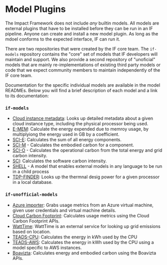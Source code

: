 # Model Plugins

The Impact Framework does not include *any* builtin models. All models are external plugins that have to be installed before they can be run in an IF pipeline. Anyone can create and install a new model plugin. As long as the mdoel conforms to the expected interface, IF can run it.

There are two repositories that were created by the IF core team. The `if-models` repository contains the "core" set of models that IF developers will maintain and support. We also provide a second repository of "unoficial" models that are mainly re-implementations of existing third party models or code that we expect community members to maintain independently of the IF core team.

Documentation for the specific individual models are available in the model READMEs. Below you will find a brief description of each model and a link to its documentation:


### `if-models`


* [Cloud instance metadata](https://github.com/Green-Software-Foundation/if-models/blob/main/src/lib/cloud-instance-metadata/README.md): Looks up detailed metadata about a given cloud instance type, including the physical processor being used.
* [E-MEM](https://github.com/Green-Software-Foundation/if-models/blob/main/src/lib/e-mem/README.md): Calculate the energy expended due to memroy usage, by multiplyiong the energy used in GB by a coefficient.
* [SCI-E](https://github.com/Green-Software-Foundation/if-models/blob/main/src/lib/sci-e/README.md): Calculates the sum of all energy components.
* [SCI-M](https://github.com/Green-Software-Foundation/if-models/blob/main/src/lib/sci-m/README.md) - Calculates the embodied carbon for a component.
* [SCI-O](https://github.com/Green-Software-Foundation/if-models/blob/main/src/lib/sci-o/index.ts) - Calculates the operational carbon from the total energy and grid carbon intensity.
* [SCI](https://github.com/Green-Software-Foundation/if-models/blob/main/src/lib/sci/README.md): Calculates the software carbon intensity.
* [SHELL](https://github.com/Green-Software-Foundation/if-models/blob/main/src/lib/shell/README.md) - A model that enables external models in any language to be run in a child process
* [TDP-FINDER](https://github.com/Green-Software-Foundation/if-models/tree/main/src/lib/tdp-finder): Looks up the thermnal desig power for a given processor in a local database.
 

### `if-unofficial-models`

* [Azure importer](https://github.com/Green-Software-Foundation/if-unofficial-models/blob/main/src/lib/azure-importer/README.md): Grabs usage metrics from an Azure virtual machine, given user credentials and virtual machine details.
* [Cloud Carbon Footprint](https://github.com/Green-Software-Foundation/if-unofficial-models/blob/main/src/lib/ccf/README.md): Calculates usage metrics using the Cloud Carbon Footprint APIs.
* [WattTime](https://github.com/Green-Software-Foundation/if-unofficial-models/blob/main/src/lib/watt-time/README.md): WattTime is an external service for looking up grid emissions based on location.
* [TEADS-CPU](https://github.com/Green-Software-Foundation/if-unofficial-models/blob/main/src/lib/teads-curve/README.md): Calculates the energy in kWh used by the CPU
* [TEADS-AWS](https://github.com/Green-Software-Foundation/if-unofficial-models/blob/main/src/lib/teads-aws/README.md): Calculates the energy in kWh used by the CPU using a model specific to AWS instances.
* [Boavizta](https://github.com/Green-Software-Foundation/if-unofficial-models/blob/main/src/lib/boavizta/README.md): Calculates energy and embodied carbon using the Boavizta APIs.